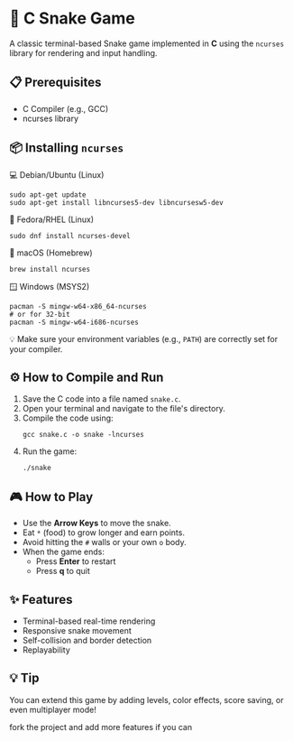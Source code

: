 <!DOCTYPE html>
<html lang="en">
<head>
  <meta charset="UTF-8">
 
</head>
<body>

  <h1>🐍 C Snake Game</h1>
  <p>A classic terminal-based Snake game implemented in <strong>C</strong> using the <code>ncurses</code> library for rendering and input handling.</p>

  <h2>📋 Prerequisites</h2>
  <ul>
    <li>C Compiler (e.g., GCC)</li>
    <li>ncurses library</li>
  </ul>

  <h2>📦 Installing <code>ncurses</code></h2>

  <div class="os">💻 Debian/Ubuntu (Linux)</div>
  <pre><code>sudo apt-get update
sudo apt-get install libncurses5-dev libncursesw5-dev</code></pre>

  <div class="os">🐧 Fedora/RHEL (Linux)</div>
  <pre><code>sudo dnf install ncurses-devel</code></pre>

  <div class="os">🍏 macOS (Homebrew)</div>
  <pre><code>brew install ncurses</code></pre>

  <div class="os">🪟 Windows (MSYS2)</div>
  <pre><code>pacman -S mingw-w64-x86_64-ncurses
# or for 32-bit
pacman -S mingw-w64-i686-ncurses</code></pre>

  <div class="note">
    💡 Make sure your environment variables (e.g., <code>PATH</code>) are correctly set for your compiler.
  </div>

  <h2>⚙️ How to Compile and Run</h2>
  <ol>
    <li>Save the C code into a file named <code>snake.c</code>.</li>
    <li>Open your terminal and navigate to the file's directory.</li>
    <li>Compile the code using:
      <pre><code>gcc snake.c -o snake -lncurses</code></pre>
    </li>
    <li>Run the game:
      <pre><code>./snake</code></pre>
    </li>
  </ol>

  <h2>🎮 How to Play</h2>
  <ul>
    <li>Use the <strong>Arrow Keys</strong> to move the snake.</li>
    <li>Eat <code>*</code> (food) to grow longer and earn points.</li>
    <li>Avoid hitting the <code>#</code> walls or your own <code>o</code> body.</li>
    <li>When the game ends:
      <ul>
        <li>Press <strong>Enter</strong> to restart</li>
        <li>Press <strong>q</strong> to quit</li>
      </ul>
    </li>
  </ul>

  <h2>✨ Features</h2>
  <ul>
    <li>Terminal-based real-time rendering</li>
    <li>Responsive snake movement</li>
    <li>Self-collision and border detection</li>
    <li>Replayability</li>
  </ul>

  <h2>💡 Tip</h2>
  <p>You can extend this game by adding levels, color effects, score saving, or even multiplayer mode!</p>
  <p>fork the project and add more features if you can</p>

</body>
</html>
